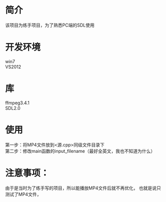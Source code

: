 简介
======
该项目为练手项目，为了熟悉PC端的SDL使用

开发环境
======
win7  
VS2012

库
=====
ffmpeg3.4.1  
SDL2.0 

使用
=====
第一步：将MP4文件放到<源.cpp>同级文件目录下  
第二步：修改main函数的input_filename（最好全英文，我也不知道为什么）

注意事项：
===
由于是当时为了练手写的项目，所以能播放MP4文件后就不再优化，
也就是说只测试了MP4文件，

